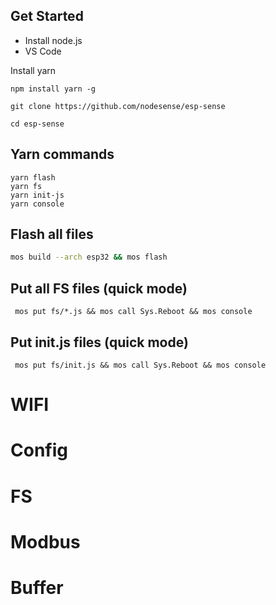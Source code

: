 
## Get Started

- Install node.js
- VS Code

Install yarn

```
npm install yarn -g
```


```
git clone https://github.com/nodesense/esp-sense

cd esp-sense

```

## Yarn commands
```
yarn flash
yarn fs
yarn init-js
yarn console
```

## Flash all files

```bash
mos build --arch esp32 && mos flash
```

## Put all FS files (quick mode)

```
 mos put fs/*.js && mos call Sys.Reboot && mos console
 ```

## Put init.js files (quick mode)

```
 mos put fs/init.js && mos call Sys.Reboot && mos console
```

# WIFI

# Config

# FS

# Modbus

# Buffer